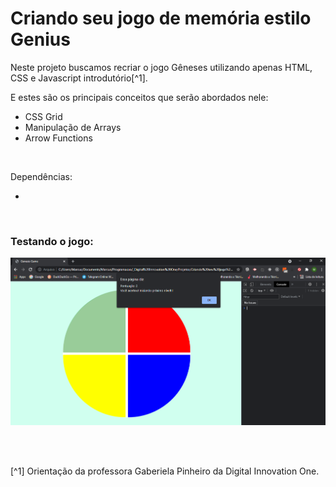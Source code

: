 # Criando seu jogo de memória estilo Genius


Neste projeto buscamos recriar o jogo Gêneses utilizando apenas HTML, CSS e Javascript introdutório[^1].   

E estes são os principais conceitos que serão abordados nele:   

- CSS Grid
- Manipulação de Arrays
- Arrow Functions




<br />


Dependências:

-  





<br />

### Testando o jogo:                
![Imagem com o primeiro teste do jogo](/images/primeiro-teste-do-jogo.png)



<br />






<br />

[^1] Orientação da professora Gaberiela Pinheiro da Digital Innovation One.






